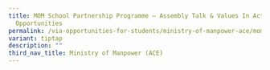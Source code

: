```yaml
---
title: MOM School Partnership Programme – Assembly Talk & Values In Action
  Opportunities
permalink: /via-opportunities-for-students/ministry-of-manpower-ace/mom-assembly-talk-via/
variant: tiptap
description: ""
third_nav_title: Ministry of Manpower (ACE)
---
```

